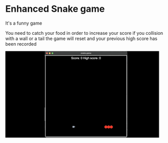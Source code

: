 # Enhanced Snake game

It's a funny game

You need to catch your food in order to increase your score if you collision with a wall or a tail the game will reset and your previous high score has been recorded



![enhanced_snake](https://github.com/Abdurahman-hassan/100DaysOfCode/blob/Day24/Day24/24.1.ehnanced_snake_game/enhanced_snake_game.gif?raw=true)
